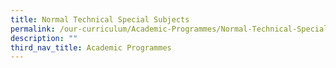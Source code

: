 ```yaml
---
title: Normal Technical Special Subjects
permalink: /our-curriculum/Academic-Programmes/Normal-Technical-Special-Subjects/
description: ""
third_nav_title: Academic Programmes
---
```


